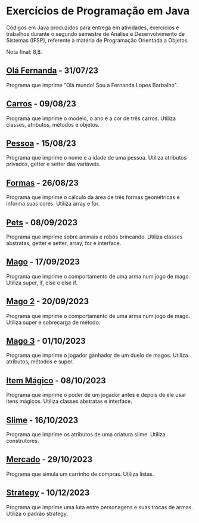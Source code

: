 # Exercícios de Programação em Java
Códigos em Java produzidos para entrega em atividades, exercícios e trabalhos durante o segundo semestre de Análise e Desenvolvimento de Sistemas (IFSP), referente à matéria de Programação Orientada a Objetos.

Nota final: 8,8.

## [Olá Fernanda](https://github.com/fernandalopesbarbalho/exercicios-ifsp-semestre2/blob/main/ola_fernanda.java) - 31/07/23
Programa que imprime "Olá mundo! Sou a Fernanda Lopes Barbalho".

## [Carros](https://github.com/fernandalopesbarbalho/exercicios-ifsp-semestre2/tree/main/Carros) - 09/08/23
Programa que imprime o modelo, o ano e a cor de três carros. Utiliza classes, atributos, métodos e objetos.

## [Pessoa](https://github.com/fernandalopesbarbalho/exercicios-ifsp-semestre2/tree/main/Pessoa) - 15/08/23
Programa que imprime o nome e a idade de uma pessoa. Utiliza atributos privados, getter e setter das variáveis.

## [Formas](https://github.com/fernandalopesbarbalho/exercicios-ifsp-semestre2/tree/main/Formas) - 26/08/23
Programa que imprime o cálculo da área de três formas geométricas e informa suas cores. Utiliza array e for.

## [Pets](https://github.com/fernandalopesbarbalho/exercicios-ifsp-semestre2/tree/main/Pets) - 08/09/2023
Programa que imprime sobre animais e robôs brincando. Utiliza classes abstratas, getter e setter, array, for e interface.

## [Mago](https://github.com/fernandalopesbarbalho/exercicios-ifsp-semestre2/tree/main/Mago) - 17/09/2023
Programa que imprime o comportamento de uma arma num jogo de mago. Utiliza super, if, else e else if.

## [Mago 2](https://github.com/fernandalopesbarbalho/exercicios-ifsp-semestre2/tree/main/Mago%202) - 20/09/2023
Programa que imprime o comportamento de uma arma num jogo de mago. Utiliza super e sobrecarga de método.

## [Mago 3](https://github.com/fernandalopesbarbalho/exercicios-ifsp-semestre2/tree/main/Mago%203) - 01/10/2023
Programa que imprime o jogador ganhador de um duelo de magos. Utiliza atributos, métodos e super.

## [Item Mágico](https://github.com/fernandalopesbarbalho/exercicios-ifsp-semestre2/tree/main/Item%20M%C3%A1gico) - 08/10/2023
Programa que imprime o poder de um jogador antes e depois de ele usar itens mágicos. Utiliza classes abstratas e interface.

## [Slime](https://github.com/fernandalopesbarbalho/exercicios-ifsp-semestre2/tree/main/Slime) - 16/10/2023
Programa que imprime os atributos de uma criatura slime. Utiliza construtores.

## [Mercado](https://github.com/fernandalopesbarbalho/exercicios-ifsp-semestre2/tree/main/Mercado) - 29/10/2023
Programa que simula um carrinho de compras. Utiliza listas.

## [Strategy](https://github.com/fernandalopesbarbalho/exercicios-ifsp-semestre2/tree/main/Strategy) - 10/12/2023
Programa que imprime uma luta entre personagens e suas trocas de armas. Utiliza o padrão strategy.
